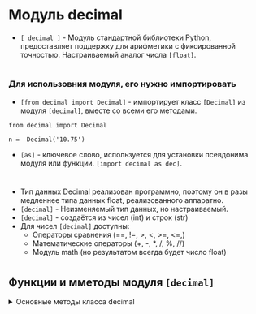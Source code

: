 # Модуль decimal

- `[ decimal ]` - Модуль стандартной библиотеки Python, предоставляет поддержку для арифметики с фиксированной точностью. Настраиваемый аналог числа `[float]`.
#
### Для использовния модуля, его нужно импортировать
 - `[from decimal import Decimal]` - импортирует класс `[Decimal]` из модуля `[decimal]`, вместе со всеми его методами.
```
from decimal import Decimal

n =  Decimal('10.75')
```
 - `[as]` - ключевое слово, используется для установки псевдонима модуля или функции. `[import decimal as dec]`.
#
 - Тип данных Decimal реализован программно, поэтому он в разы медленнее типа данных float, реализованного аппаратно.
 - `[decimal]` - Неизменяемый тип данных, но настраиваемый.
 - `[decimal]` - создаётся из чисел (int) и строк (str)
 - Для чисел `[decimal]` доступны:
    - Операторы сравнения (==, !=, >, <, >=, <=,)
    - Математические операторы (+, -, *, /, %, //)
    - Модуль math (но результатом всегда будет число float)
#

## Функции и мметоды модуля `[decimal]`

<details>
  <summary>Основные методы класса decimal</summary>
 
#

<details>
  <summary>Изменение контекста</summary>
 
#
### 1) `[Decimal().as_tuple()]` - метод, который возвращает кортеж, представляющий децимальное число в виде трех элементов: 
 - `[sign]` - Знак числа (0 - положительное, 1 - отрицательное)
 - `[digits]` - Цифры числа (в виде кортежа)
 - `[exponent]` - экспонента (колличество цифр после запятой, умноженное на -1)
 - Допускается использование каждого атрибута самостоятельно.
```
from decimal import Decimal

# Создаем децимальное число
my_decimal = Decimal('123.456')

# Получаем кортеж из децимального числа
decimal_tuple = my_decimal.as_tuple()

# Выводим результат
print(decimal_tuple)                           # DecimalTuple(sign=0, digits=(1, 2, 3, 4, 5, 6), exponent=-3)
print("Знак:", decimal_tuple.sign)             # Знак: 0
print("Цифры:", decimal_tuple.digits)          # Цифры: (1, 2, 3, 4, 5, 6)
print("Экспонента:", decimal_tuple.exponent)   # Экспонента: -3
```
#
### 2) `[getcontext()]` - функция модуля decimal, редставляющий текущий контекст для арифметических операций с числами `[Decimal]`. Контекст определяет параметры, такие как точность (количество знаков после запятой), режим округления и другие свойства операций `[Decimal]`.

- getcontext() используется для установки глобального контекста для арифметических операций с числами Decimal. Этот контекст влияет на параметры всех операций Decimal, выполняемых в пределах того кода, где был установлен контекст.
- Имеет ряд параметров:
   -  `[prec]` - устанавливает точность (количество знаков после запятой) для арифметических операций.  
   -  `[rounding]` - определяет метод округления.  
   -  `[Emin]` - устанавливает минимальное значение экспоненты, которое может принимать децимальное число
   -  `[Emax]` - устанавливает максимальное значение экспоненты, которое может принимать децимальное число
   -  `[capitals]` -Этот параметр относится к представлению бесконечности и NaN.
   -  `[clamp]` - при значении = 1, этот параметр гарантирует, что результаты операций будут в пределах Emin и Emax. При 0 функциональность отключена.
   -  `[flags=[]]` - список флагов, которые могут быть установлены в процессе арифметических операций.
   -  `[traps=[]]` - список исключений, которые будут ввозбуждаться при возникновении ошибки.
```
from decimal import getcontext, Decimal, ROUND_HALF_UP

# Устанавливаем контекст для Decimal
getcontext().prec = 4  # Задаем точность до 4 знаков после запятой
getcontext().rounding = ROUND_HALF_UP  # Устанавливаем режим округления

# Создаем Decimal число
decimal_number = Decimal('1.2344999999999999307220832633902318775653839111328125')

# Используем Decimal операции с учетом установленного контекста
result = decimal_number * Decimal('2.0')

# Выводим результат
print(result)          # 2.469
```

#
### 3) `[Decimal(num).quantize()]` - метод, используется для округления и установки точности числа `[Decimal]`.  
```
decimal.quantize(exp, rounding=None, context=None)
```
   - `[exp]` - это Decimal-число, которое задает желаемую точность округления.
   - `[rounding]` - опциональный параметр, указывающий метод округления (по умолчанию None, что означает использование текущего контекста).
   - `[context]` - опциональный параметр, представляющий контекст для округления (по умолчанию None, что означает использование текущего контекста).
```
from decimal import Decimal, ROUND_HALF_UP

# Создаем Decimal число
decimal_number = Decimal('1.2344999999999999307220832633902318775653839111328125')

# Используем quantize для округления
rounded_number = decimal_number.quantize(Decimal('0.0001'), rounding=ROUND_HALF_UP)

# Выводим округленное число
print(rounded_number)       # 1.2345
```

</details>

<details>
  <summary>Константы округления</summary>
 
#
 - Константы округления представляет методы округления, при котором число округляется исходя из определенного условия.  
 - Константы округления нужно импортировать `[from decimal import ROUND_HALF_UP]`
#
### 1) `[ROUND_CELLING]` - Округление вверх, всегда к большему значению, даже если десятичная часть числа равна нулю.
#
### 2) `[ROUND_FLOOR]` - Округление вниз, всегда к меньшему значению.
#
### 3) `[ROUND_DOWN]` - Округление всегда вниз, c отбрасыванием дробной части числа.
#
### 4) [ROUND_UP]` - Округление всегда вверх, к ближайшему большему значению, даже если десятичная часть числа равна нулю.
#
### 5) `[ROUND_HALF_DOWN]` - Округление к ближайшему числу вниз при равном удалении от ближайших целых.
#
### 6) `[ROUND_HALF_UP]` - Округление к ближайшему четному числу при равном удалении от ближайших целых.
#
### 7) `[ROUND_HALF_EVEN]` - Округление к ближайшему четному числу при равном удалении от ближайших целых. В случае равенства десятичной части числа 0.5, выбирается четное целое число.
 
  </details>

</details>

